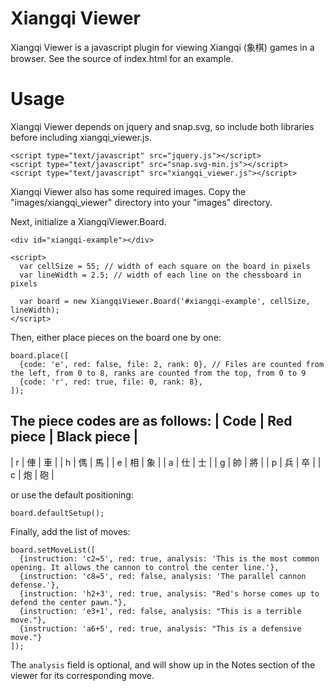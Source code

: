 Xiangqi Viewer
==============

Xiangqi Viewer is a javascript plugin for viewing Xiangqi (象棋) games in a
browser. See the source of index.html for an example.

# Usage

Xiangqi Viewer depends on jquery and snap.svg, so include both libraries before including xiangqi\_viewer.js.

```
<script type="text/javascript" src="jquery.js"></script>
<script type="text/javascript" src="snap.svg-min.js"></script>
<script type="text/javascript" src="xiangqi_viewer.js"></script>
```

Xiangqi Viewer also has some required images. Copy the "images/xiangqi_viewer" directory into your "images" directory.

Next, initialize a XiangqiViewer.Board. 

```
<div id="xiangqi-example"></div>

<script>
  var cellSize = 55; // width of each square on the board in pixels
  var lineWidth = 2.5; // width of each line on the chessboard in pixels

  var board = new XiangqiViewer.Board('#xiangqi-example', cellSize, lineWidth);
</script>
```

Then, either place pieces on the board one by one:

```
board.place([
  {code: 'e', red: false, file: 2, rank: 0}, // Files are counted from the left, from 0 to 8, ranks are counted from the top, from 0 to 9
  {code: 'r', red: true, file: 0, rank: 8},
]);
```

The piece codes are as follows:
| Code | Red piece | Black piece |
----------------------------------
| r | 俥 | 車 |
| h | 傌 | 馬 |
| e | 相 | 象 |
| a | 仕 | 士 |
| g | 帥 | 將 |
| p | 兵 | 卒 |
| c | 炮 | 砲 |

or use the default positioning:

```
board.defaultSetup();
```

Finally, add the list of moves:

```
board.setMoveList([
  {instruction: 'c2=5', red: true, analysis: 'This is the most common opening. It allows the cannon to control the center line.'},
  {instruction: 'c8=5', red: false, analysis: 'The parallel cannon defense.'},
  {instruction: 'h2+3', red: true, analysis: "Red's horse comes up to defend the center pawn."},
  {instruction: 'e3+1', red: false, analysis: "This is a terrible move."},
  {instruction: 'a6+5', red: true, analysis: "This is a defensive move."}
]);
```

The `analysis` field is optional, and will show up in the Notes section of the viewer for its corresponding move.
